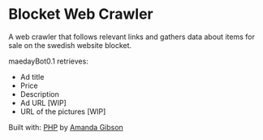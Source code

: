 # Blocket Web Crawler

A web crawler that follows relevant links and gathers data about items for sale on the swedish website blocket.

maedayBot0.1 retrieves:
- Ad title
- Price
- Description
- Ad URL [WIP]
- URL of the pictures [WIP]


Built with: [PHP](https://github.com/php) by [Amanda Gibson](https://github.com/amandagibson)